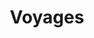 ---
layout: post
title: 'Voyages'
image: 
    - image_path: /assets/img/dessins/dessin-2/1.jpg
      image-caption: Chêne
      image-copyright: © Geoffrey Migault
      image-number: 1
    - image_path: /assets/img/dessins/dessin-2/2.jpg
      image-caption: Lisle sur Tarn
      image-copyright: © Geoffrey Migault
      image-number: 2
    - image_path: /assets/img/dessins/dessin-2/3.jpg
      image-caption: Tarazscon sur Ariège
      image-copyright: © Geoffrey Migault
      image-number: 3
    - image_path: /assets/img/dessins/dessin-2/4.jpg
      image-caption: Vers
      image-copyright: © Geoffrey Migault
      image-number: 4
    - image_path: /assets/img/dessins/dessin-2/5.jpg
      image-caption: Lisle sur Tarn
      image-copyright: © Geoffrey Migault
      image-number: 5
    - image_path: /assets/img/dessins/dessin-2/6.jpg
      image-caption: Tarazscon sur Ariège
      image-copyright: © Geoffrey Migault
      image-number: 6
    - image_path: /assets/img/dessins/dessin-2/7.jpg
      image-caption: Vers
      image-copyright: © Geoffrey Migault
      image-number: 7
---